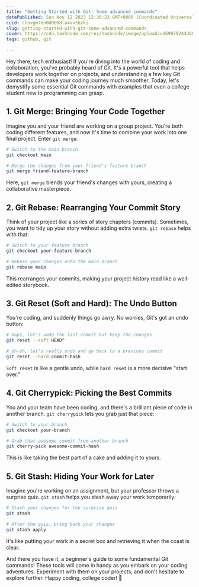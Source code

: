```yaml
---
title: "Getting Started with Git: Some advanced commands"
datePublished: Sun Nov 12 2023 12:36:23 GMT+0000 (Coordinated Universal Time)
cuid: clovgm7en000008la4vvzbzki
slug: getting-started-with-git-some-advanced-commands
cover: https://cdn.hashnode.com/res/hashnode/image/upload/v1699792443803/b381f7e3-6702-4036-84ec-f7b6cd6d02d0.png
tags: github, git

---
```


Hey there, tech enthusiast! If you're diving into the world of coding and collaboration, you've probably heard of Git. It's a powerful tool that helps developers work together on projects, and understanding a few key Git commands can make your coding journey much smoother. Today, let's demystify some essential Git commands with examples that even a college student new to programming can grasp.

## 1\. Git Merge: Bringing Your Code Together

Imagine you and your friend are working on a group project. You're both coding different features, and now it's time to combine your work into one final project. Enter `git merge`:

```bash
# Switch to the main branch
git checkout main

# Merge the changes from your friend's feature branch
git merge friend-feature-branch
```

Here, `git merge` blends your friend's changes with yours, creating a collaborative masterpiece.

## 2\. Git Rebase: Rearranging Your Commit Story

Think of your project like a series of story chapters (commits). Sometimes, you want to tidy up your story without adding extra twists. `git rebase` helps with that:

```bash
# Switch to your feature branch
git checkout your-feature-branch

# Rebase your changes onto the main branch
git rebase main
```

This rearranges your commits, making your project history read like a well-edited storybook.

## 3\. Git Reset (Soft and Hard): The Undo Button

You're coding, and suddenly things go awry. No worries, Git's got an undo button:

```bash
# Oops, let's undo the last commit but keep the changes
git reset --soft HEAD^

# Uh-oh, let's really undo and go back to a previous commit
git reset --hard commit-hash
```

`Soft reset` is like a gentle undo, while `hard reset` is a more decisive "start over."

## 4\. Git Cherrypick: Picking the Best Commits

You and your team have been coding, and there's a brilliant piece of code in another branch. `git cherrypick` lets you grab just that piece:

```bash
# Switch to your branch
git checkout your-branch

# Grab that awesome commit from another branch
git cherry-pick awesome-commit-hash
```

This is like taking the best part of a cake and adding it to yours.

## 5\. Git Stash: Hiding Your Work for Later

Imagine you're working on an assignment, but your professor throws a surprise quiz. `git stash` helps you stash away your work temporarily:

```bash
# Stash your changes for the surprise quiz
git stash

# After the quiz, bring back your changes
git stash apply
```

It's like putting your work in a secret box and retrieving it when the coast is clear.

And there you have it, a beginner's guide to some fundamental Git commands! These tools will come in handy as you embark on your coding adventures. Experiment with them on your projects, and don't hesitate to explore further. Happy coding, college coder! 🚀